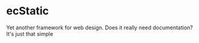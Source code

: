 # ecStatic
Yet another framework for web design. Does it really need documentation? It's just that simple
